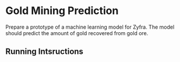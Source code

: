 # Gold Mining Prediction
Prepare a prototype of a machine learning model for Zyfra. The model should predict the amount of gold recovered from gold ore.

## Running Intsructions 
